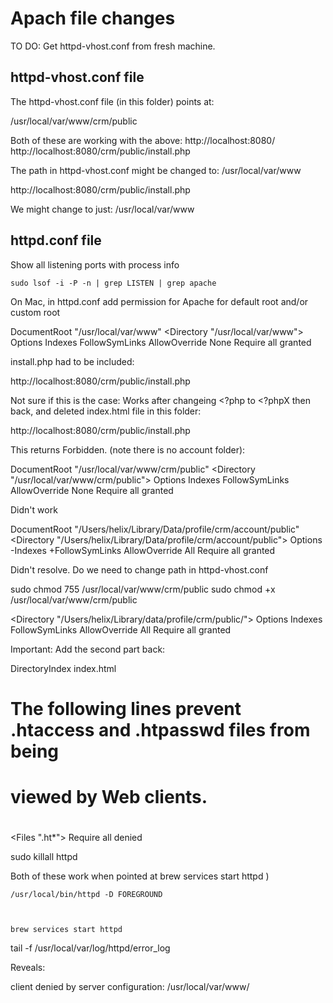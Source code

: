 # Apach file changes

TO DO: Get httpd-vhost.conf from fresh machine.

## httpd-vhost.conf file

The httpd-vhost.conf file (in this folder) points at:

/usr/local/var/www/crm/public

Both of these are working with the above:
http://localhost:8080/
http://localhost:8080/crm/public/install.php


The path in httpd-vhost.conf might be changed to:
/usr/local/var/www


http://localhost:8080/crm/public/install.php

We might change to just: /usr/local/var/www


## httpd.conf file

Show all listening ports with process info

    sudo lsof -i -P -n | grep LISTEN | grep apache



On Mac, in httpd.conf  add permission for Apache for default root and/or custom root

DocumentRoot "/usr/local/var/www"
<Directory "/usr/local/var/www">
    Options Indexes FollowSymLinks
    AllowOverride None
    Require all granted
</Directory>


install.php had to be included:

http://localhost:8080/crm/public/install.php


Not sure if this is the case:
Works after changeing <?php to <?phpX then back, and deleted index.html file in this folder:

http://localhost:8080/crm/public/install.php

This returns Forbidden. (note there is no account folder):

DocumentRoot "/usr/local/var/www/crm/public"
<Directory "/usr/local/var/www/crm/public">
    Options Indexes FollowSymLinks
    AllowOverride None
    Require all granted
</Directory>

Didn't work

DocumentRoot "/Users/helix/Library/Data/profile/crm/account/public"
    <Directory "/Users/helix/Library/Data/profile/crm/account/public">
        Options -Indexes +FollowSymLinks
        AllowOverride All
        Require all granted
    </Directory>




Didn't resolve.
Do we need to change path in httpd-vhost.conf

sudo chmod 755 /usr/local/var/www/crm/public
sudo chmod +x /usr/local/var/www/crm/public


<Directory "/Users/helix/Library/data/profile/crm/public/">
    Options Indexes FollowSymLinks
    AllowOverride All
    Require all granted
</Directory>


Important: Add the second part back:

<IfModule dir_module>
    DirectoryIndex index.html
</IfModule>

#
# The following lines prevent .htaccess and .htpasswd files from being 
# viewed by Web clients. 
#
<Files ".ht*">
    Require all denied
</Files>








sudo killall httpd

Both of these work when pointed at brew services start httpd )


    /usr/local/bin/httpd -D FOREGROUND



    brew services start httpd

tail -f /usr/local/var/log/httpd/error_log

Reveals:

client denied by server configuration: /usr/local/var/www/

<!--


Find your Apache config file. 

    brew --prefix apache2

Usually located at: /opt/homebrew/etc/httpd/httpd.conf

If you're using an older Intel Mac, packages are installed in /usr/local/opt/httpd
And the config files reside at:
/usr/local/etc/httpd/httpd.conf
/usr/local/etc/httpd/extra/httpd-vhosts.conf

# Got to the httpd and edit the httpd.conf file

    sudo nano httpd.conf

# Or
    brew install micro
    sudo micro 

    ctrl-S is save
    ctrl-O is save in nano

# Just restarting wasn't enough
brew services start httpd

# Start Apache manually to test
/usr/local/bin/httpd -D FOREGROUND

sudo brew services start httpd


403 Forbidden

Change helix to your name in the following:

# Make sure the directory exists and has proper permissions
mkdir -p /Users/helix/Library/data/profile/crm/account/public
chmod 755 /Users/helix/Library/data/profile/crm/account/public

chmod 755 /usr/local/var/www/crm/public

chmod 755 /usr/local/var/www

Returns: event not found
# Create a test index file if it doesn't exist
echo "<h1>Hello from newsite!</h1>" > /Users/helix/Library/data/profile/crm/account/public/index.html

-->
